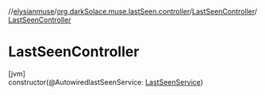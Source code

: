 //[elysianmuse](../../../index.md)/[org.darkSolace.muse.lastSeen.controller](../index.md)/[LastSeenController](index.md)/[LastSeenController](-last-seen-controller.md)

# LastSeenController

[jvm]\
constructor(@AutowiredlastSeenService: [LastSeenService](../../org.darkSolace.muse.lastSeen.service/-last-seen-service/index.md))
